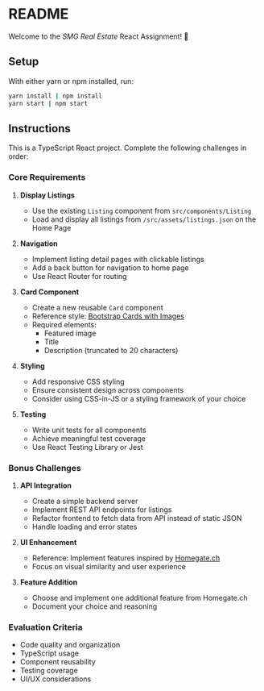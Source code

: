 # README

Welcome to the _SMG Real Estate_ React Assignment! 🤩

## Setup

With either yarn or npm installed, run:

```bash
yarn install | npm install
yarn start | npm start
```

## Instructions

This is a TypeScript React project. Complete the following challenges in order:

### Core Requirements

1. **Display Listings**
   - Use the existing `Listing` component from `src/components/Listing`
   - Load and display all listings from `/src/assets/listings.json` on the Home Page

1. **Navigation**
   - Implement listing detail pages with clickable listings
   - Add a back button for navigation to home page
   - Use React Router for routing

1. **Card Component**
   - Create a new reusable `Card` component
   - Reference style: [Bootstrap Cards with Images](https://getbootstrap.com/docs/4.0/components/card/#images)
   - Required elements:
     - Featured image
     - Title
     - Description (truncated to 20 characters)

1. **Styling**
   - Add responsive CSS styling
   - Ensure consistent design across components
   - Consider using CSS-in-JS or a styling framework of your choice

1. **Testing**
   - Write unit tests for all components
   - Achieve meaningful test coverage
   - Use React Testing Library or Jest

### Bonus Challenges

1. **API Integration**
   - Create a simple backend server
   - Implement REST API endpoints for listings
   - Refactor frontend to fetch data from API instead of static JSON
   - Handle loading and error states

1. **UI Enhancement**
   - Reference: Implement features inspired by [Homegate.ch](https://www.homegate.ch)
   - Focus on visual similarity and user experience

1. **Feature Addition**
   - Choose and implement one additional feature from Homegate.ch
   - Document your choice and reasoning

### Evaluation Criteria

- Code quality and organization
- TypeScript usage
- Component reusability
- Testing coverage
- UI/UX considerations
